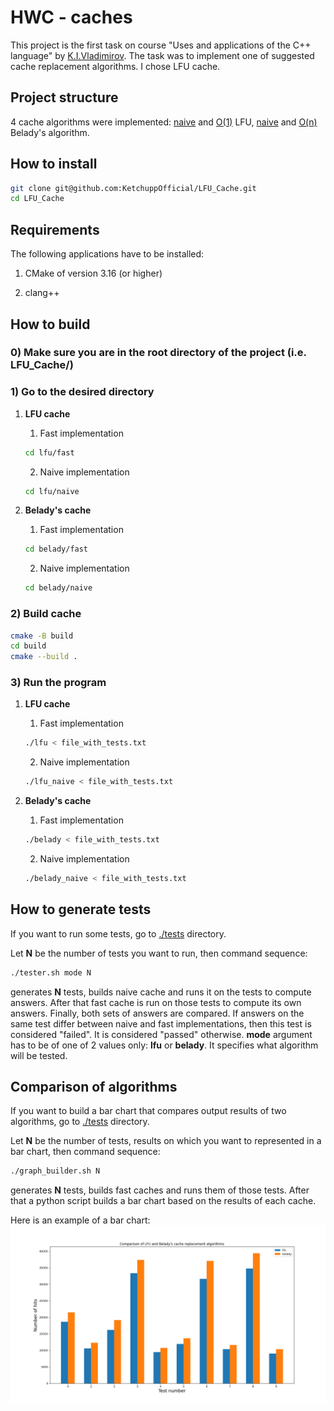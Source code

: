 # HWC - caches

This project is the first task on course "Uses and applications of the C++ language" by [K.I.Vladimirov](https://github.com/tilir). The task was to implement one of suggested cache replacement algorithms. I chose LFU cache.

## Project structure

4 cache algorithms were implemented: [naive](./lfu/include/lfu_naive.hpp) and [O(1)](./lfu/include/lfu.hpp) LFU, [naive](./belady/include/belady_naive.hpp) and [O(n)](./belady/include/belady.hpp) Belady's algorithm.

## How to install
```bash
git clone git@github.com:KetchuppOfficial/LFU_Cache.git
cd LFU_Cache
```

## Requirements

The following applications have to be installed:

1) CMake of version 3.16 (or higher)

2) clang++

## How to build

### 0) Make sure you are in the root directory of the project (i.e. LFU_Cache/)

### 1) Go to the desired directory

1. **LFU cache**

    1. Fast implementation
    ```bash
    cd lfu/fast
    ```

    2. Naive implementation
    ```bash
    cd lfu/naive
    ```

2. **Belady's cache**

    1. Fast implementation
    ```bash
    cd belady/fast
    ```

    2. Naive implementation
    ```bash
    cd belady/naive
    ```

### 2) Build cache

```bash
cmake -B build
cd build
cmake --build .
```

### 3) Run the program

1. **LFU cache**

    1. Fast implementation
    ```bash
    ./lfu < file_with_tests.txt
    ```

    2. Naive implementation
    ```bash
    ./lfu_naive < file_with_tests.txt
    ```
    
2. **Belady's cache**

    1. Fast implementation
    ```bash
    ./belady < file_with_tests.txt
    ```

    2. Naive implementation
    ```bash
    ./belady_naive < file_with_tests.txt
    ```

## How to generate tests

If you want to run some tests, go to [./tests](./tests/) directory.

Let **N** be the number of tests you want to run, then command sequence:
```bash
./tester.sh mode N
```
generates **N** tests, builds naive cache and runs it on the tests to compute answers. After that fast cache is run on those tests to compute its own answers. Finally, both sets of answers are compared. If answers on the same test differ between naive and fast implementations, then this test is considered "failed". It is considered "passed" otherwise. **mode** argument has to be of one of 2 values only: **lfu** or **belady**. It specifies what algorithm will be tested.

## Comparison of algorithms

If you want to build a bar chart that compares output results of two algorithms, go to [./tests](./tests/) directory.

Let **N** be the number of tests, results on which you want to represented in a bar chart, then command sequence:
```bash
./graph_builder.sh N
```
generates **N** tests, builds fast caches and runs them of those tests. After that a python script builds a bar chart based on the results of each cache.

Here is an example of a bar chart:
![bar_char](./tests/algorithm_comparison.png)
